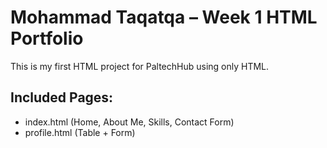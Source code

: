 # Mohammad Taqatqa – Week 1 HTML Portfolio

This is my first HTML project for PaltechHub using only HTML.

## Included Pages:
- index.html (Home, About Me, Skills, Contact Form)
- profile.html (Table + Form)

